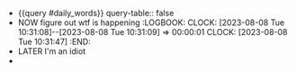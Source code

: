 - {{query #daily_words}}
  query-table:: false
- NOW figure out wtf is happening
  :LOGBOOK:
  CLOCK: [2023-08-08 Tue 10:31:08]--[2023-08-08 Tue 10:31:09] =>  00:00:01
  CLOCK: [2023-08-08 Tue 10:31:47]
  :END:
- LATER I'm an idiot
-